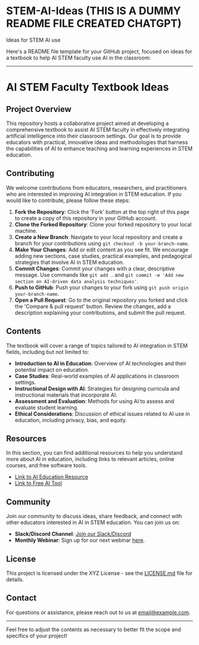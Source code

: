 # STEM-AI-Ideas (THIS IS A DUMMY README FILE CREATED CHATGPT)
Ideas for STEM AI use


Here's a README file template for your GitHub project, focused on ideas for a textbook to help AI STEM faculty use AI in the classroom:

---

# AI STEM Faculty Textbook Ideas

## Project Overview

This repository hosts a collaborative project aimed at developing a comprehensive textbook to assist AI STEM faculty in effectively integrating artificial intelligence into their classroom settings. Our goal is to provide educators with practical, innovative ideas and methodologies that harness the capabilities of AI to enhance teaching and learning experiences in STEM education.

## Contributing

We welcome contributions from educators, researchers, and practitioners who are interested in improving AI integration in STEM education. If you would like to contribute, please follow these steps:

1. **Fork the Repository**: Click the 'Fork' button at the top right of this page to create a copy of this repository in your GitHub account.
2. **Clone the Forked Repository**: Clone your forked repository to your local machine.
3. **Create a New Branch**: Navigate to your local repository and create a branch for your contributions using `git checkout -b your-branch-name`.
4. **Make Your Changes**: Add or edit content as you see fit. We encourage adding new sections, case studies, practical examples, and pedagogical strategies that involve AI in STEM education.
5. **Commit Changes**: Commit your changes with a clear, descriptive message. Use commands like `git add .` and `git commit -m 'Add new section on AI-driven data analysis techniques'`.
6. **Push to GitHub**: Push your changes to your fork using `git push origin your-branch-name`.
7. **Open a Pull Request**: Go to the original repository you forked and click the 'Compare & pull request' button. Review the changes, add a description explaining your contributions, and submit the pull request.

## Contents

The textbook will cover a range of topics tailored to AI integration in STEM fields, including but not limited to:

- **Introduction to AI in Education**: Overview of AI technologies and their potential impact on education.
- **Case Studies**: Real-world examples of AI applications in classroom settings.
- **Instructional Design with AI**: Strategies for designing curricula and instructional materials that incorporate AI.
- **Assessment and Evaluation**: Methods for using AI to assess and evaluate student learning.
- **Ethical Considerations**: Discussion of ethical issues related to AI use in education, including privacy, bias, and equity.

## Resources

In this section, you can find additional resources to help you understand more about AI in education, including links to relevant articles, online courses, and free software tools.

- [Link to AI Education Resource](#)
- [Link to Free AI Tool](#)

## Community

Join our community to discuss ideas, share feedback, and connect with other educators interested in AI in STEM education. You can join us on:
- **Slack/Discord Channel**: [Join our Slack/Discord](#)
- **Monthly Webinar**: Sign up for our next webinar [here](#).

## License

This project is licensed under the XYZ License - see the [LICENSE.md](LICENSE.md) file for details.

## Contact

For questions or assistance, please reach out to us at [email@example.com](mailto:email@example.com).

---

Feel free to adjust the contents as necessary to better fit the scope and specifics of your project!

